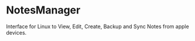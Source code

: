 # NotesManager
Interface for Linux to View, Edit, Create, Backup and Sync Notes from apple devices.
